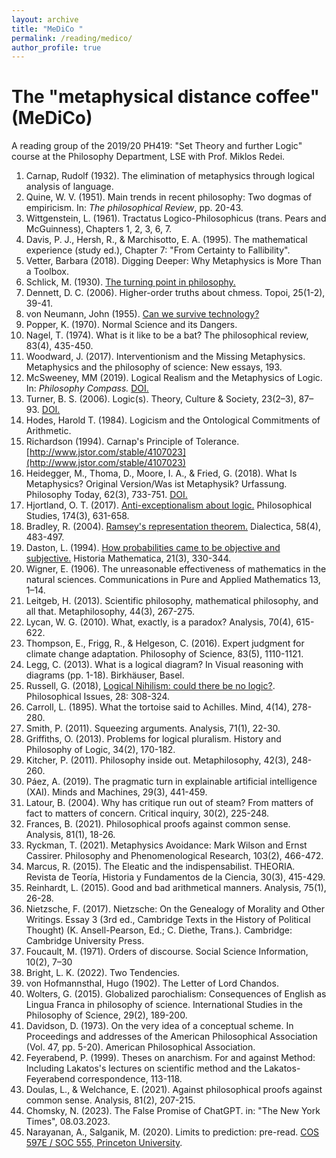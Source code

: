 ```yaml
---
layout: archive
title: "MeDiCo "
permalink: /reading/medico/
author_profile: true
---
```


# The "metaphysical distance coffee" (MeDiCo)
A reading group of the 2019/20 PH419: "Set Theory and further Logic" course at the Philosophy Department, LSE with Prof. Miklos Redei.

01. Carnap, Rudolf (1932). The elimination of metaphysics through logical analysis of language.
02. Quine, W. V. (1951). Main trends in recent philosophy: Two dogmas of empiricism. In: *The philosophical Review*, pp. 20-43.
03. Wittgenstein, L. (1961). Tractatus Logico-Philosophicus (trans. Pears and McGuinness), Chapters 1, 2, 3, 6, 7.
04. Davis, P. J., Hersh, R., & Marchisotto, E. A. (1995). The mathematical experience (study ed.), Chapter 7: "From Certainty to Fallibility".
05. Vetter, Barbara (2018). Digging Deeper: Why Metaphysics is More Than a Toolbox. 
06. Schlick, M. (1930). [The turning point in philosophy.](http://zolaist.org/wiki/images/7/79/The_Turning_Point_in_Philosophy.pdf)
07. Dennett, D. C. (2006). Higher-order truths about chmess. Topoi, 25(1-2), 39-41.
08. von Neumann, John (1955). [Can we survive technology?](http://geosci.uchicago.edu/~kite/doc/von_Neumann_1955.pdf)
09. Popper, K. (1970). Normal Science and its Dangers.
10. Nagel, T. (1974). What is it like to be a bat? The philosophical review, 83(4), 435-450.
11. Woodward, J. (2017). Interventionism and the Missing Metaphysics. Metaphysics and the philosophy of science: New essays, 193.
12. McSweeney, MM (2019). Logical Realism and the Metaphysics of Logic. In: *Philosophy Compass.* [DOI.](https://doi.org/10.1111/phc3.12563)
13. Turner, B. S. (2006). Logic(s). Theory, Culture & Society, 23(2–3), 87–93. [DOI.](https://doi.org/10.1177/0263276406062572)
14. Hodes, Harold T. (1984). Logicism and the Ontological Commitments of Arithmetic.
15. Richardson (1994). Carnap's Principle of Tolerance. [http://www.jstor.com/stable/4107023](http://www.jstor.com/stable/4107023)
16. Heidegger, M., Thoma, D., Moore, I. A., & Fried, G. (2018). What Is Metaphysics? Original Version/Was ist Metaphysik? Urfassung. Philosophy Today, 62(3), 733-751. [DOI.](https://doi.org/10.5840/philtoday20181024232)
17. Hjortland, O. T. (2017). [Anti-exceptionalism about logic.](http://www.olehjortland.net/wp-content/uploads/2016/06/antiexceptionalism.pdf) Philosophical Studies, 174(3), 631-658.
18. Bradley, R. (2004). [Ramsey's representation theorem.](http://personal.lse.ac.uk/bradleyr/pdf/Ramsey.dialectica.pdf) Dialectica, 58(4), 483-497.
19. Daston, L. (1994). [How probabilities came to be objective and subjective.](
https://reader.elsevier.com/reader/sd/pii/S0315086084710287?token=FEB40925F28E304C40AAA1944F39AC95D19F5C0CAC3D7F9A021BE4EF3B12AC6742DD4D43691832B69D1E296DEE29BBEB&originRegion=eu-west-1&originCreation=20210502200704) Historia Mathematica, 21(3), 330-344.
20. Wigner, E. (1906). The unreasonable effectiveness of mathematics in the natural sciences. Communications in Pure and Applied Mathematics 13, 1–14.
21. Leitgeb, H. (2013). Scientific philosophy, mathematical philosophy, and all that. Metaphilosophy, 44(3), 267-275.
22. Lycan, W. G. (2010). What, exactly, is a paradox? Analysis, 70(4), 615-622.
23. Thompson, E., Frigg, R., & Helgeson, C. (2016). Expert judgment for climate change adaptation. Philosophy of Science, 83(5), 1110-1121.
24. Legg, C. (2013). What is a logical diagram? In Visual reasoning with diagrams (pp. 1-18). Birkhäuser, Basel.
25. Russell, G. (2018), [Logical Nihilism: could there be no logic?](https://doi.org/10.1111/phis.12127). Philosophical Issues, 28: 308-324.
26. Carroll, L. (1895). What the tortoise said to Achilles. Mind, 4(14), 278-280.
27. Smith, P. (2011). Squeezing arguments. Analysis, 71(1), 22-30.
28. Griffiths, O. (2013). Problems for logical pluralism. History and Philosophy of Logic, 34(2), 170-182.
29. Kitcher, P. (2011). Philosophy inside out. Metaphilosophy, 42(3), 248-260.
30. Páez, A. (2019). The pragmatic turn in explainable artificial intelligence (XAI). Minds and Machines, 29(3), 441-459.
31. Latour, B. (2004). Why has critique run out of steam? From matters of fact to matters of concern. Critical inquiry, 30(2), 225-248.
32. Frances, B. (2021). Philosophical proofs against common sense. Analysis, 81(1), 18-26.
33. Ryckman, T. (2021). Metaphysics Avoidance: Mark Wilson and Ernst Cassirer. Philosophy and Phenomenological Research, 103(2), 466-472.
34. Marcus, R. (2015). The Eleatic and the indispensabilist. THEORIA. Revista de Teoría, Historia y Fundamentos de la Ciencia, 30(3), 415-429.
35. Reinhardt, L. (2015). Good and bad arithmetical manners. Analysis, 75(1), 26-28.
36. Nietzsche, F. (2017). Nietzsche: On the Genealogy of Morality and Other Writings. Essay 3 (3rd ed., Cambridge Texts in the History of Political Thought) (K. Ansell-Pearson, Ed.; C. Diethe, Trans.). Cambridge: Cambridge University Press.
37. Foucault, M. (1971). Orders of discourse. Social Science Information, 10(2), 7–30
38. Bright, L. K. (2022). Two Tendencies.
39. von Hofmannsthal, Hugo (1902). The Letter of Lord Chandos. 
40. Wolters, G. (2015). Globalized parochialism: Consequences of English as Lingua Franca in philosophy of science. International Studies in the Philosophy of Science, 29(2), 189-200.
41. Davidson, D. (1973). On the very idea of a conceptual scheme. In Proceedings and addresses of the American Philosophical Association (Vol. 47, pp. 5-20). American Philosophical Association.
42. Feyerabend, P. (1999). Theses on anarchism. For and against Method: Including Lakatos's lectures on scientific method and the Lakatos-Feyerabend correspondence, 113-118.
44. Doulas, L., & Welchance, E. (2021). Against philosophical proofs against common sense. Analysis, 81(2), 207-215.
45. Chomsky, N. (2023). The False Promise of ChatGPT. in: "The New York Times", 08.03.2023.
46. Narayanan, A., Salganik, M. (2020). Limits to prediction: pre-read. [COS 597E / SOC 555, Princeton University](https://msalganik.github.io/cos597E-soc555_f2020/schedule.html).
